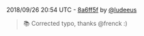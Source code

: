2018/09/26 20:54 UTC - [8a6ff5f](https://github.com/hassio-addons/addon-phlex/commit/8a6ff5f4cbc08b5e4dae4f8d4773ee16f6763929) by [@ludeeus](https://github.com/ludeeus)
> :books: Corrected typo, thanks @frenck :) 

